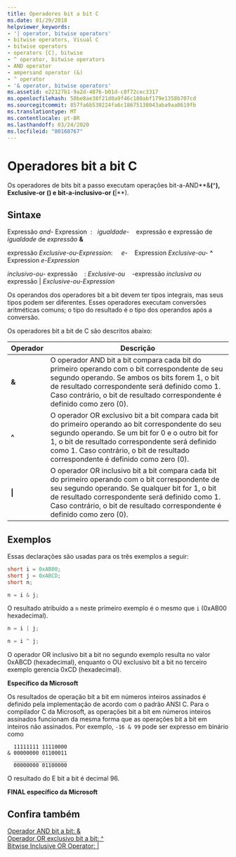```yaml
---
title: Operadores bit a bit C
ms.date: 01/29/2018
helpviewer_keywords:
- '| operator, bitwise operators'
- bitwise operators, Visual C
- bitwise operators
- operators [C], bitwise
- ^ operator, bitwise operators
- AND operator
- ampersand operator (&)
- ^ operator
- '& operator, bitwise operators'
ms.assetid: e22127b1-9a2d-4876-b01d-c8f72cec3317
ms.openlocfilehash: 50be8ae38f21d0a9f46c180abf179e1358b707cd
ms.sourcegitcommit: 857fa6b530224fa6c18675138043aba9aa0619fb
ms.translationtype: MT
ms.contentlocale: pt-BR
ms.lasthandoff: 03/24/2020
ms.locfileid: "80168767"
---
```

# <a name="c-bitwise-operators"></a>Operadores bit a bit C

Os operadores de bits bit a passo executam operações bit-a-AND**&**(**^**), Exclusive-or () e bit-a-inclusivo-or (**&#124;**).

## <a name="syntax"></a>Sintaxe

Expressão *and-* Expression &nbsp;: &nbsp; *igualdade-* &nbsp; &nbsp;expressão e expressão de *igualdade* de *expressão* **&**

expressão *Exclusive-ou-Expression*: &nbsp; &nbsp; *e-* &nbsp; &nbsp;Expression *Exclusive-ou-* **^** Expression *e-Expression*

*inclusivo-ou-* expressão &nbsp; &nbsp;: *Exclusive-ou* &nbsp; &nbsp;-expressão *inclusiva ou* expressão &#124; *Exclusive-ou-Expression*

Os operandos dos operadores bit a bit devem ter tipos integrais, mas seus tipos podem ser diferentes. Esses operadores executam conversões aritméticas comuns; o tipo do resultado é o tipo dos operandos após a conversão.

Os operadores bit a bit de C são descritos abaixo:

|Operador|Descrição|
|--------------|-----------------|
|**&**|O operador AND bit a bit compara cada bit do primeiro operando com o bit correspondente de seu segundo operando. Se ambos os bits forem 1, o bit de resultado correspondente será definido como 1. Caso contrário, o bit de resultado correspondente é definido como zero (0).|
|**^**|O operador OR exclusivo bit a bit compara cada bit do primeiro operando ao bit correspondente do seu segundo operando. Se um bit for 0 e o outro bit for 1, o bit de resultado correspondente será definido como 1. Caso contrário, o bit de resultado correspondente é definido como zero (0).|
|**&#124;**|O operador OR inclusivo bit a bit compara cada bit do primeiro operando com o bit correspondente de seu segundo operando. Se qualquer bit for 1, o bit de resultado correspondente será definido como 1. Caso contrário, o bit de resultado correspondente é definido como zero (0).|

## <a name="examples"></a>Exemplos

Essas declarações são usadas para os três exemplos a seguir:

```C
short i = 0xAB00;
short j = 0xABCD;
short n;

n = i & j;
```

O resultado atribuído a `n` neste primeiro exemplo é o mesmo que `i` (0xAB00 hexadecimal).

```C
n = i | j;

n = i ^ j;
```

O operador OR inclusivo bit a bit no segundo exemplo resulta no valor 0xABCD (hexadecimal), enquanto o OU exclusivo bit a bit no terceiro exemplo gerencia 0xCD (hexadecimal).

**Específico da Microsoft**

Os resultados de operação bit a bit em números inteiros assinados é definido pela implementação de acordo com o padrão ANSI C. Para o compilador C da Microsoft, as operações bit a bit em números inteiros assinados funcionam da mesma forma que as operações bit a bit em inteiros não assinados. Por exemplo, `-16 & 99` pode ser expresso em binário como

```Expression
  11111111 11110000
& 00000000 01100011
  _________________
  00000000 01100000
```

O resultado do E bit a bit é decimal 96.

**FINAL específico da Microsoft**

## <a name="see-also"></a>Confira também

[Operador AND bit a bit: &](../cpp/bitwise-and-operator-amp.md)<br/>
[Operador OR exclusivo bit a bit: ^](../cpp/bitwise-exclusive-or-operator-hat.md)<br/>
[Bitwise Inclusive OR Operator: &#124;](../cpp/bitwise-inclusive-or-operator-pipe.md)
